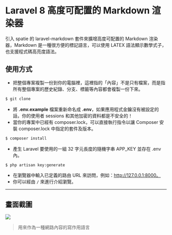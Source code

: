 # Laravel 8 高度可配置的 Markdown 渲染器

引入 spatie 的 laravel-markdown 套件來擴增高度可配置的 Markdown 渲染器，Markdown 是一種很方便的標記語言，可以使用 LATEX 語法顯示數學式子，也支援程式碼高亮度語法。

## 使用方式
- 把整個專案複製一份到你的電腦裡，這裡指的「內容」不是只有檔案，而是指所有整個專案的歷史紀錄、分支、標籤等內容都會複製一份下來。
```sh
$ git clone
```
- 將 __.env.example__ 檔案重新命名成 __.env__，如果應用程式金鑰沒有被設定的話，你的使用者 sessions 和其他加密的資料都是不安全的！
- 當你的專案中已經有 composer.lock，可以直接執行指令以讓 Composer 安裝 composer.lock 中指定的套件及版本。
```sh
$ composer install
```
- 產生 Laravel 要使用的一組 32 字元長度的隨機字串 APP_KEY 並存在 .env 內。
```sh
$ php artisan key:generate
```
- 在瀏覽器中輸入已定義的路由 URL 來訪問，例如：http://127.0.0.1:8000。
- 你可以經由 `/` 來進行介紹瀏覽。

----

## 畫面截圖
![](https://i.imgur.com/qcByZU5.png)
> 用來作為一種網路內容的寫作用語言